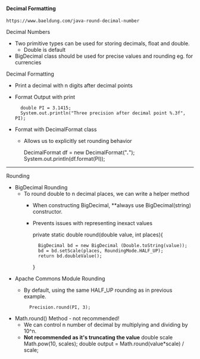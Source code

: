 #### Decimal Formatting

    https://www.baeldung.com/java-round-decimal-number

Decimal Numbers
- Two primitive types can be used for storing decimals, float and double.
    - Double is default
- BigDecimal class should be used for precise values and rounding eg. for currencies

Decimal Formatting
- Print a decimal with n digits after decimal points
- Format Output with print

        double PI = 3.1415;
        System.out.println("Three precision after decimal point %.3f", PI);

- Format with DecimalFormat class
    - Allows us to explicitly set rounding behavior

        DecimalFormat df = new DecimalFormat("***.***");
        System.out.println(df.format(PI));

---

Rounding
- BigDecimal Rounding
    - To round double to n decimal places, we can write a helper method
        - When constructing BigDecimal, **always use BigDecimal(string) constructor.
        - Prevents issues with representing inexact values

            private static double round(double value, int places){

                BigDecimal bd = new BigDecimal (Double.toString(value));
                bd = bd.setScale(places, RoundingMode.HALF_UP);
                return bd.doubleValue();

            }
- Apache Commons Module Rounding
    - By default, using the same HALF_UP rounding as in previous example.
            
            Precision.round(PI, 3);

- Math.round() Method - not recommended!
    - We can control n number of decimal by multiplying and dividing by 10^n.
    - **Not recommended as it's truncating the value**
            double scale Math.pow(10, scales);
            double output = Math.round(value*scale) / scale;

    
